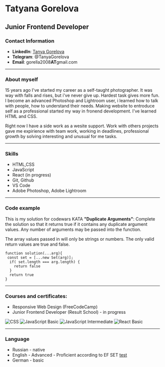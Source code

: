 # Tatyana Gorelova
**Junior Frontend Developer**
----
### Contact Information

* **LinkedIn**: [Tanya Gorelova](https://www.linkedin.com/in/tanya-gorelova/)
* **Telegram**: @TanyaGorelova
* **Email**: gorella2008**AT**gmail.com
----
### About myself

15 years ago I've started my career as a self-taught photographer.  It was way with falls and rises, but i've never give up. Hardest task gives more fun. I become an advanced Photoshop and Lightroom user, i learned how to talk with people, how to understand their needs. Making website to entroduce self as a professional started my way in fronend development. I've learned HTML and CSS.

Right now I have a side work as a wesite support. Work with others projects gave me expirience with team work, working in deadlines, professional growth by solving interesting and unusual for me tasks.

----

### Skills

* HTML,CSS
* JavaScript
* React (in progress)
* Git, Github
* VS Code
* Adobe Photoshop, Adobe Lightroom
-----
### Code example

This is my solution for codewars KATA **"Duplicate Arguments"**:
Complete the solution so that it returns true if it contains any duplicate argument values. Any number of arguments may be passed into the function.

The array values passed in will only be strings or numbers. The only valid return values are true and false.

```
function solution(...arg){
 const set = [...new Set(arg)];
  if( set.length === arg.length) {
    return false
  }
  return true
}
```

-----
### Courses and certificates:

* Responsive Web Design (FreeCodeCamp)
* Junior Frontend Developer (Result School) - in progress

![CSS](https://s179vla.storage.yandex.net/rdisk/86a90fca77b7771c91a1991dc94aa971c5e41ffab8573333dbc916eacf6ff6d5/640aa801/NiDWaz0BxfV6fh1bPXwNJJ35MVTAqIwfDjJkITDSumFM38wt5WB51unyVI64uW3eSLZJEqZycJdb-YNHjgulcw==?uid=0&filename=css%20certificate.jpg&disposition=inline&hash=&limit=0&content_type=image%2Fjpeg&owner_uid=0&fsize=86097&hid=722df2f3cd8479a80539abfc4c4a1260&media_type=image&tknv=v2&etag=ddae2baa9c7b7feab32807646049cd69&rtoken=GOJQPKDCXNHH&force_default=no&ycrid=na-5104df42069e090338ba4785f3022b6a-downloader4e&ts=5f6839a094240&s=03287d62394c357cefa149c54ae2f51425a1b6b30c8b5485381d3953b20a11b3&pb=U2FsdGVkX1-AQgrb08uJvOjwhfM8CB0stRm79-jiPxwSjxpYFOpq4ndGe00vrIeZpkDBDvUWFFE_YA-nlVeLAK41_SFmy6t80FgN6U2unr0)
![JavaScript Basic](https://s467sas.storage.yandex.net/rdisk/0dcb5a75398ade5b0c83f7693945eec43e56d2f61b56a2e652f86667f998d84b/640aa854/NiDWaz0BxfV6fh1bPXwNJD_8JXDD-RYe4kt1W3KvlZDiUjYE8KAYC7ZXaAlCRyqInTn5KIIDgnsa8YZ-ZzLOOQ==?uid=0&filename=js_basic%20certificate.jpg&disposition=inline&hash=&limit=0&content_type=image%2Fjpeg&owner_uid=0&fsize=87243&hid=ce61a9a6e02e0bf7703b081b0cb4bdca&media_type=image&tknv=v2&etag=36394f1a4fcc9ab274259377adb42efa&rtoken=9hR4UTWmYsMY&force_default=no&ycrid=na-64993e0e9942f62e3456371e128ce8bc-downloader4e&ts=5f6839efbbd00&s=9bf52e63113486d7c44bdf622d621e45b548cf2c763733413b1c80749a7fd2a7&pb=U2FsdGVkX1_MGBJmxgx7nCNiQ_jWcgzL3382PnoEFLiu9QdSBkaqFwWR-oaKvaROiDvs8QPf53wzWbEi8_wf1nY3hq6REjF3vqUM8dZ3FYo)
![JavaScript Intermediate](https://s283vlx.storage.yandex.net/rdisk/def8aaa78da60120b47834de2949d12a118aee63020761250f9bd57c20535834/640aa8f8/NiDWaz0BxfV6fh1bPXwNJBgE1jEUVAMUjS_OQHT9K909UeXHLOIovuqDshRMCFBND9FOlfvn6QG7ZFz8bRSHqw==?uid=253206&filename=js_intermediate%20certificate.jpg&disposition=inline&hash=&limit=0&content_type=image%2Fjpeg&owner_uid=253206&fsize=87713&hid=5a5eaccafe22d16880afad596296eeed&media_type=image&tknv=v2&etag=d77b03ec40bfb5e1779f180033d64334&rtoken=zql66ufSHrKv&force_default=yes&ycrid=na-ab091994224bf1fad8d95e04d1cf7e6e-downloader4e&ts=5f683a8c22e00&s=75241ec6dd31a76aaa249322da2c8a0fd954daaeeb4a70516fa4f8f066b96607&pb=U2FsdGVkX18PYDm3lHnBBp-jXhTTecAbHVkVDMiwDp1RGIoADrJgQuFQV4Na1jqDZAEcjRqkDce8-si7MCNuFR72U2k-4hhv0QscYhPGxTo)
![React Basic](https://s63vlx.storage.yandex.net/rdisk/f2fdf561ebc20208c83208adb8a6e408db753abb744df672b2663d9c17e6bd3a/640aa946/NiDWaz0BxfV6fh1bPXwNJNZaycfplhLP9Nrvk2c2_LD-DmQ0pu6MMq0DgC9mbm1IAQaqYzz8F8G9Jo361n0hmw==?uid=253206&filename=react_basic%20certificate.jpg&disposition=inline&hash=&limit=0&content_type=image%2Fjpeg&owner_uid=253206&fsize=86913&hid=5a2080ab05e78b11115f7150bc3a1a0b&media_type=image&tknv=v2&etag=3aedbe81c6b40dbfd4d95fb45409fec4&rtoken=hgYBRiesKKym&force_default=yes&ycrid=na-004507c784381710e4a43080a66f5193-downloader4e&ts=5f683ad685d80&s=98c34d120310fa967191820b8041f028b70e3a7b731c2b55d7cc187b4e8acf7f&pb=U2FsdGVkX1-p045Jyvzp0qw2_M8EJoEakg2Tx4ekf1h1mN_5G876Nz5hILOZLsL_iyrW9x8o3_jtlBuQ2AbbZmCx8y3QxUp-UmDGqDDtdsg)

---
### Language
* Russian - native
* English - Advanced - Proficient according to EF SET [test](https://www.efset.org/cert/zYmPW5)
* German - basic

